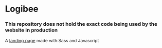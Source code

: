 # Logibee
### This repository does not hold the exact code being used by the website in production
A [landing page](https://logibee.net) made with Sass and Javascript
